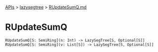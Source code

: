 [APIs](../index.md) > [lazysegtree](./index.md) > [RUpdateSumQ.md]()

# RUpdateSumQ

```
RUpdateSumQ[S: SemiRing](n: Int) -> LazySegTree[S, Optional[S]]
RUpdateSumQ[S: SemiRing](v: List[S]) -> LazySegTree[S, Optional[S]]
```
